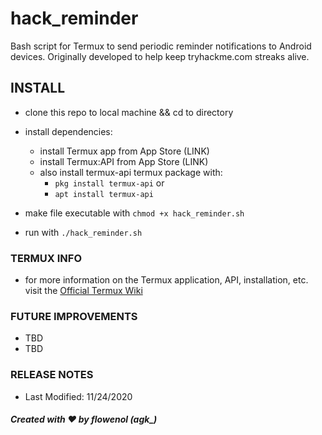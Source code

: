 # hack_reminder
Bash script for Termux to send periodic reminder notifications to Android devices.
Originally developed to help keep tryhackme.com streaks alive.

## INSTALL
* clone this repo to local machine && cd to directory
* install dependencies:
	- install Termux app from App Store (LINK)
	- install Termux:API from App Store (LINK)
	- also install termux-api termux package with:
		- `pkg install termux-api` or
		- `apt install termux-api`

* make file executable with `chmod +x hack_reminder.sh`
* run with `./hack_reminder.sh`

### TERMUX INFO
- for more information on the Termux application, API, installation, etc. visit the [Official Termux Wiki](https://wiki.termux.com/wiki/Main_Page)

### FUTURE IMPROVEMENTS
- TBD
- TBD

### RELEASE NOTES
- Last Modified: 11/24/2020
##### Created with :heart: by flowenol (agk_)

